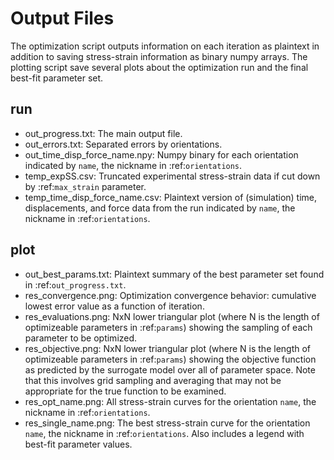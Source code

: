 # Output Files

The optimization script outputs information on each iteration as plaintext in addition to saving stress-strain information as binary numpy arrays. 
The plotting script save several plots about the optimization run and the final best-fit parameter set.


## run

- out_progress.txt: The main output file.
- out_errors.txt: Separated errors by orientations.
- out_time_disp_force_name.npy: Numpy binary for each orientation indicated by ``name``, the nickname in :ref:`orientations`.
- temp_expSS.csv: Truncated experimental stress-strain data if cut down by :ref:`max_strain` parameter.
- temp_time_disp_force_name.csv: Plaintext version of (simulation) time, displacements, and force data from the run indicated by ``name``, the nickname in :ref:`orientations`.


## plot

- out_best_params.txt: Plaintext summary of the best parameter set found in :ref:`out_progress.txt`.
- res_convergence.png: Optimization convergence behavior: cumulative lowest error value as a function of iteration.
- res_evaluations.png: NxN lower triangular plot (where N is the length of optimizeable parameters in :ref:`params`) showing the sampling of each parameter to be optimized.
- res_objective.png: NxN lower triangular plot (where N is the length of optimizeable parameters in :ref:`params`) showing the objective function as predicted by the surrogate model over all of parameter space. Note that this involves grid sampling and averaging that may not be appropriate for the true function to be examined.
- res_opt_name.png: All stress-strain curves for the orientation ``name``, the nickname in :ref:`orientations`.
- res_single_name.png: The best stress-strain curve for the orientation ``name``, the nickname in :ref:`orientations`. Also includes a legend with best-fit parameter values.
